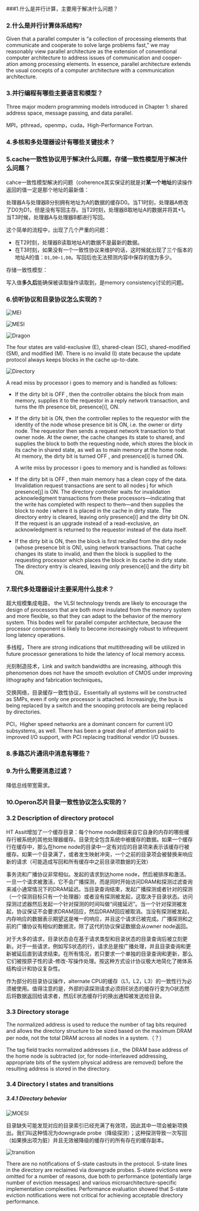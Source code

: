 ###1.什么是并行计算，主要用于解决什么问题？

### 2.什么是并行计算体系结构?

Given that a parallel computer is “a collection of processing elements that communicate and
cooperate to solve large problems fast,” we may reasonably view parallel architecture as the
extension of conventional computer architecture to address issues of communication and cooper-
ation among processing elements. In essence, parallel architecture extends the usual concepts of
a computer architecture with a communication architecture.

### 3.并行编程有哪些主要语言和模型？

Three major modern programming models introduced in Chapter 1: shared address space, message passing, and data parallel. 

MPI，pthread，openmp，cuda，High-Performance Fortran.

### 4.多核和多处理器设计有哪些关键技术？

### 5.cache一致性协议用于解决什么问题，存储一致性模型用于解决什么问题？

cahce一致性模型解决的问题（coherence其实保证的就是对**某一个地址**的读操作返回的值一定是那个地址的最新值：

处理器A与处理器B分别拥有地址为A的数据的缓存D0。当T1时刻，处理器A修改了D0为D1，但是没有写回主存。当T2时刻，处理器B取地址A的数据并将其+1。当T3时候，处理器A与处理器B都进行写回。

这个简单的流程中，出现了几个严重的问题：

- 在T2时刻，处理器B读取地址A的数据不是最新的数据。
- 在T3时刻，如果没有一个一致性协议来维护的话，这时候就出现了三个版本的地址A的值：`D1,D0~1,D0`。写回后也无法预测内容中保存的值为多少。

存储一致性模型：

写入值**多久后**能确保被读取操作读取到，是memory consistency讨论的问题。

### 6.侦听协议和目录协议怎么实现的？

![MEI](./img/MEI.jpg)

![MESI](img/MESI.jpg)

![Dragon](img/Dragon.jpg)

The four states are valid-exclusive (E), shared-clean (SC), shared-modified (SM), and modified (M). There is no invalid (I) state because the update protocol always keeps blocks in the cache up-to-date.

![Directory](img/Directory.jpg)

A read miss by processor i goes to memory and is handled as follows:

* If the dirty bit is OFF , then the controller obtains the block from main memory, supplies it to the requestor in a reply network transaction, and turns the ith presence bit, presence[i], ON.

* If the dirty bit is ON, then the controller replies to the requestor with the identity of the node whose presence bit is ON, i.e. the owner or dirty node. The requestor then sends a request network transaction to that owner node. At the owner, the cache changes its state to shared, and supplies the block to both the requesting node, which stores the block in its cache in shared state, as well as to main memory at the home node. At memory, the dirty bit is turned OFF , and presence[i] is turned ON. 

  A write miss by processor i goes to memory and is handled as follows:


* If the dirty bit is OFF , then main memory has a clean copy of the data. Invalidation request transactions are sent to all nodes j for which presence[j] is ON. The directory controller waits for invalidation acknowledgment transactions from these processors—indicating that the write has completed with respect to them—and then supplies the block to node i where it is placed in the cache in dirty state. The directory entry is cleared, leaving only presence[i] and the dirty bit ON. If the request is an upgrade instead of a read-exclusive, an acknowledgment is returned to the requestor instead of the data itself. 
* If the dirty bit is ON, then the block is first recalled from the dirty node (whose presence bit is ON), using network transactions. That cache changes its state to invalid, and then the block is supplied to the requesting processor which places the block in its cache in dirty state. The directory entry is cleared, leaving only presence[i] and the dirty bit ON.

### 7.现代多处理器设计主要采用什么技术？

超大规模集成电路， the VLSI technology trends are likely to encourage the design of processors that are both more insulated from the memory system and more flexible, so that they can adapt to the behavior of the memory system. This bodes well for parallel computer architecture, because the processor component is likely to become increasingly robust to infrequent long latency operations.

多线程，There are strong indications that multithreading will be utilized in future processor generations to
hide the latency of local memory access.

光刻制造技术，Link and switch bandwidths are increasing, although this phenomenon does not have the smooth evolution of CMOS under improving lithography and fabrication techniques。

交换网络，目录缓存一致性协议，Essentially all systems will be constructed as SMPs, even if only one processor is attached. Increasingly, the bus is being replaced by a switch and the snooping protocols are being replaced by directories.

PCI，Higher speed networks are a dominant concern for current I/O subsystems, as well. There has
been a great deal of attention paid to improved I/O support, with PCI replacing traditional vendor I/O busses.

### 8.多路芯片通讯中消息有哪些？

### 9.为什么需要消息过滤？

降低总线带宽需求。

### 10.Operon芯片目录一致性协议怎么实现的？

### 3.2 Description of directory protocol

HT Assit增加了一个缓存目录：每个home node跟综来自它自身的内存的哪些缓存行被系统的其他处理器缓存。目录完全包含系统中被缓存的数据。如果一个缓存行在缓存中，那么在home node的目录中一定有对应的目录项来表示该缓存行被缓存。如果一个目录满了，或者发生映射冲突，一个之前的目录项会被替换来响应新的请求（可能造成写回和所有缓存中之前目录项数据的无效）

事务流和广播协议非常相似。发起的请求到达home node，然后被排序和激活。一旦一个请求被激活，它不会广播探测，而是同时开始访问DRAM和探测过滤查询来减小通常情况下的DRAM延迟。当目录查询结束，发起广播探测或者针对的探测（一个探测目标只有一个处理器）或者没有探测被发起，这取决于目录状态。访问探测过滤器然后发起一个针对探测的时间叫做“间接延迟”。当一个针对探测被发起，协议保证不会要求DRAM回应，然后DRAM回应被取消。当没有探测被发起，内存响应的数据表示期望这是唯一的响应，并且这个请求已被完成。广播探测和之前的广播协议有相似的数据流，除了这代的协议保证数据会从owner node返回。

对于大多的请求，目录状态会在基于请求类型和目录状态的目录查询后被立刻更新。对于一些请求，例如写S状态的行，请求总是按广播处理，并且目录查询和更新被延后直到请求结束。在所有情况，若只要求一个单独的目录查询和更新，那么它们被按原子性的读-修改-写操作处理。按这种方式设计协议极大地简化了微体系结构设计和协议复杂性。

作为部分的目录协议操作，alternate CPU的缓存（L1，L2，L3）的一致性行为必须被使用。值得注意的是，外部的读探测请求必须将E状态的缓存行变为O状态然后将数据返回给请求者，然后E状态缓存行的换出通知被发送给目录。

### 3.3 Directory storage

 The normalized address is used to reduce the number of tag bits required and allows the directory structure to be sized based on the maximum DRAM per node, not the total DRAM across all nodes in a system.（？）

The tag field tracks normalized addresses (i.e., the DRAM base address of the home node is subtracted (or, for node-interleaved addressing, appropriate bits of the system physical address are removed) before the resulting address is stored in the directory.

### 3.4 Directory l states and transitions

##### 3.4.1 Directory behavior

![MOESI](img/MOESI.jpg)

目录缺失可能发现对应的目录索引已经充满了有效项，因此其中一项会被新项换出。我们叫这种情况为downgrade probe（降级探测）；这种探测导致一次写回（如果换出项为脏）并且无效被降级的缓存行的所有存在的缓存副本。

![transition](img/transition.jpg)

There are no notifications of S-state castouts in the protocol. S-state lines in the directory are reclaimed via downgrade probes. S-state evictions were omitted for a number of reasons, due both to performance (potentially large number of eviction messages) and various microarchitecture-specific
implementation complexities. Performance evaluation showed that S-state eviction notifications were not critical for achieving acceptable directory performance.